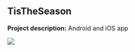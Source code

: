 ## TisTheSeason

**Project description:** Android and iOS app

<img src="images/tis_the_season_prize.jpg?raw=true"/>